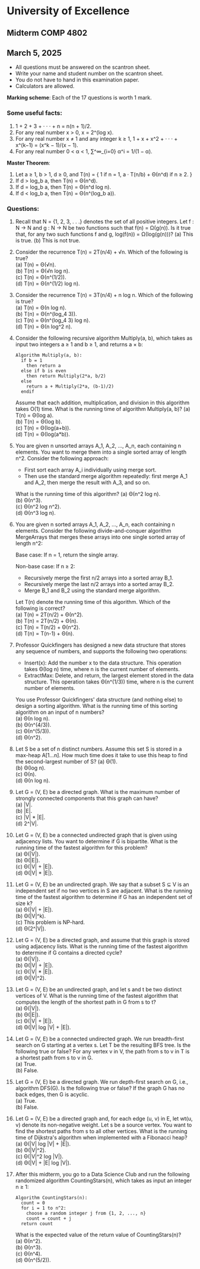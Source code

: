# University of Excellence
## Midterm COMP 4802
## March 5, 2025

* All questions must be answered on the scantron sheet.
* Write your name and student number on the scantron sheet.
* You do not have to hand in this examination paper.
* Calculators are allowed.

**Marking scheme**: Each of the 17 questions is worth 1 mark.

### Some useful facts:
1. 1 + 2 + 3 + · · · + n = n(n + 1)/2.
2. For any real number x > 0, x = 2^(log x).
3. For any real number x ≠ 1 and any integer k ≥ 1,
   1 + x + x^2 + · · · + x^(k−1) = (x^k − 1)/(x − 1).
4. For any real number 0 < α < 1,
   ∑^∞_{i=0} α^i = 1/(1 − α).

**Master Theorem**:
1. Let a ≥ 1, b > 1, d ≥ 0, and
   T(n) = {
     1 if n = 1,
     a · T(n/b) + Θ(n^d) if n ≥ 2.
   }
2. If d > log_b a, then T(n) = Θ(n^d).
3. If d = log_b a, then T(n) = Θ(n^d log n).
4. If d < log_b a, then T(n) = Θ(n^(log_b a)).

### Questions:

1. Recall that N = {1, 2, 3, . . .} denotes the set of all positive integers. Let f : N → N and g : N → N be two functions such that f(n) = Ω(g(n)). Is it true that, for any two such functions f and g, log(f(n)) = Ω(log(g(n)))?
   (a) This is true.
   (b) This is not true.

2. Consider the recurrence
   T(n) = 2T(n/4) + √n.
   Which of the following is true?  
   (a) T(n) = Θ(√n).  
   (b) T(n) = Θ(√n log n).  
   (c) T(n) = Θ(n^(1/2)).  
   (d) T(n) = Θ(n^(1/2) log n).  

3. Consider the recurrence
   T(n) = 3T(n/4) + n log n.
   Which of the following is true?  
   (a) T(n) = Θ(n log n).  
   (b) T(n) = Θ(n^(log_4 3)).  
   (c) T(n) = Θ(n^(log_4 3) log n).  
   (d) T(n) = Θ(n log^2 n).  

4. Consider the following recursive algorithm Multiply(a, b), which takes as input two integers a ≥ 1 and b ≥ 1, and returns a × b:
   ```
   Algorithm Multiply(a, b):
     if b = 1
       then return a
     else if b is even
       then return Multiply(2*a, b/2)
     else 
       return a + Multiply(2*a, (b-1)/2)
     endif
   ```
   Assume that each addition, multiplication, and division in this algorithm takes O(1) time. What is the running time of algorithm Multiply(a, b)?
   (a) T(n) = Θ(log a).  
   (b) T(n) = Θ(log b).  
   (c) T(n) = Θ(log(a+b)).  
   (d) T(n) = Θ(log(a*b)).  

5. You are given n unsorted arrays A_1, A_2, ..., A_n, each containing n elements. You want to merge them into a single sorted array of length n^2. Consider the following approach:
   * First sort each array A_i individually using merge sort.
   * Then use the standard merge algorithm repeatedly: first merge A_1 and A_2, then merge the result with A_3, and so on.
   
   What is the running time of this algorithm?
   (a) Θ(n^2 log n).  
   (b) Θ(n^3).  
   (c) Θ(n^2 log n^2).  
   (d) Θ(n^3 log n).  

6. You are given n sorted arrays A_1, A_2, ..., A_n, each containing n elements. Consider the following divide-and-conquer algorithm MergeArrays that merges these arrays into one single sorted array of length n^2:
   
   Base case: If n = 1, return the single array.
   
   Non-base case: If n ≥ 2:
   * Recursively merge the first n/2 arrays into a sorted array B_1.
   * Recursively merge the last n/2 arrays into a sorted array B_2.
   * Merge B_1 and B_2 using the standard merge algorithm.
   
   Let T(n) denote the running time of this algorithm. Which of the following is correct?  
   (a) T(n) = 2T(n/2) + Θ(n^2).  
   (b) T(n) = 2T(n/2) + Θ(n).  
   (c) T(n) = T(n/2) + Θ(n^2).  
   (d) T(n) = T(n-1) + Θ(n).  

7. Professor Quickfingers has designed a new data structure that stores any sequence of numbers, and supports the following two operations:
   * Insert(x): Add the number x to the data structure. This operation takes Θ(log n) time, where n is the current number of elements.
   * ExtractMax: Delete, and return, the largest element stored in the data structure. This operation takes Θ(n^(1/3)) time, where n is the current number of elements.
   
   You use Professor Quickfingers' data structure (and nothing else) to design a sorting algorithm. What is the running time of this sorting algorithm on an input of n numbers?  
   (a) Θ(n log n).  
   (b) Θ(n^(4/3)).  
   (c) Θ(n^(5/3)).  
   (d) Θ(n^2).  

8. Let S be a set of n distinct numbers. Assume this set S is stored in a max-heap A[1...n]. How much time does it take to use this heap to find the second-largest number of S?
   (a) Θ(1).  
   (b) Θ(log n).  
   (c) Θ(n).  
   (d) Θ(n log n).  

9. Let G = (V, E) be a directed graph. What is the maximum number of strongly connected components that this graph can have?  
   (a) |V|.  
   (b) |E|.  
   (c) |V| * |E|.  
   (d) 2^|V|.  

10. Let G = (V, E) be a connected undirected graph that is given using adjacency lists. You want to determine if G is bipartite. What is the running time of the fastest algorithm for this problem?  
    (a) Θ(|V|).  
    (b) Θ(|E|).  
    (c) Θ(|V| + |E|).  
    (d) Θ(|V| * |E|).  

11. Let G = (V, E) be an undirected graph. We say that a subset S ⊆ V is an independent set if no two vertices in S are adjacent. What is the running time of the fastest algorithm to determine if G has an independent set of size k?  
    (a) Θ(|V| + |E|).  
    (b) Θ(|V|^k).  
    (c) This problem is NP-hard.  
    (d) Θ(2^|V|).  

12. Let G = (V, E) be a directed graph, and assume that this graph is stored using adjacency lists. What is the running time of the fastest algorithm to determine if G contains a directed cycle?  
    (a) Θ(|V|).  
    (b) Θ(|V| + |E|).  
    (c) Θ(|V| * |E|).  
    (d) Θ(|V|^2).  

13. Let G = (V, E) be an undirected graph, and let s and t be two distinct vertices of V. What is the running time of the fastest algorithm that computes the length of the shortest path in G from s to t?  
    (a) Θ(|V|).  
    (b) Θ(|E|).  
    (c) Θ(|V| + |E|).  
    (d) Θ(|V| log |V| + |E|).  

14. Let G = (V, E) be a connected undirected graph. We run breadth-first search on G starting at a vertex s. Let T be the resulting BFS tree.
    Is the following true or false?
    For any vertex v in V, the path from s to v in T is a shortest path from s to v in G.  
    (a) True.  
    (b) False.  

15. Let G = (V, E) be a directed graph. We run depth-first search on G, i.e., algorithm DFS(G).
    Is the following true or false? 
    If the graph G has no back edges, then G is acyclic.  
    (a) True.  
    (b) False.  

16. Let G = (V, E) be a directed graph and, for each edge (u, v) in E, let wt(u, v) denote its non-negative weight. Let s be a source vertex. You want to find the shortest paths from s to all other vertices.
    What is the running time of Dijkstra's algorithm when implemented with a Fibonacci heap?  
    (a) Θ(|V| log |V| + |E|).  
    (b) Θ(|V|^2).  
    (c) Θ(|V|^2 log |V|).  
    (d) Θ(|V| + |E| log |V|).  

17. After this midterm, you go to a Data Science Club and run the following randomized algorithm CountingStars(n), which takes as input an integer n ≥ 1:
    ```
    Algorithm CountingStars(n):
      count = 0
      for i = 1 to n^2:
        choose a random integer j from {1, 2, ..., n}
        count = count + j
      return count
    ```
    What is the expected value of the return value of CountingStars(n)?  
    (a) Θ(n^2).  
    (b) Θ(n^3).  
    (c) Θ(n^4).  
    (d) Θ(n^(5/2)).  
